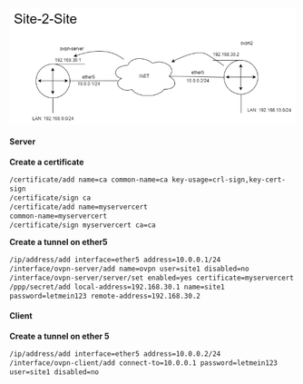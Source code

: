 ![](Images/ovpn_site2site.png)

#### Server

**Create a certificate**
```
/certificate/add name=ca common-name=ca key-usage=crl-sign,key-cert-sign
/certificate/sign ca
/certificate/add name=myservercert
common-name=myservercert
/certificate/sign myservercert ca=ca
```

**Create a tunnel on ether5**
```
/ip/address/add interface=ether5 address=10.0.0.1/24
/interface/ovpn-server/add name=ovpn user=site1 disabled=no
/interface/ovpn-server/server/set enabled=yes certificate=myservercert
/ppp/secret/add local-address=192.168.30.1 name=site1 password=letmein123 remote-address=192.168.30.2
```
#### Client

**Create a tunnel on ether 5**
```
/ip/address/add interface=ether5 address=10.0.0.2/24
/interface/ovpn-client/add connect-to=10.0.0.1 password=letmein123 user=site1 disabled=no
```